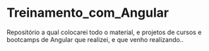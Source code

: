 # Treinamento_com_Angular
Repositório a qual colocarei todo o material, e projetos de cursos e bootcamps de Angular que realizei, e que venho realizando..
